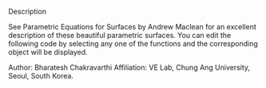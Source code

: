 Description

See Parametric Equations for Surfaces by Andrew Maclean for an excellent description of these beautiful parametric surfaces.
You can edit the following code by selecting any one of the functions and the corresponding object will be displayed.

Author: Bharatesh Chakravarthi
Affiliation: VE Lab, Chung Ang University, Seoul, South Korea.
